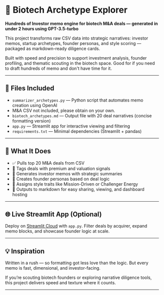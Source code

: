 # 🧬 Biotech Archetype Explorer

**Hundreds of Investor memo engine for biotech M&A deals — generated in under 2 hours using GPT-3.5-turbo**

This project transforms raw CSV data into strategic narratives: investor memos, startup archetypes, founder personas, and style scoring — packaged as markdown-ready diligence cards.

Built with speed and precision to support investment analysis, founder profiling, and thematic scouting in the biotech space.  Good for if you need to draft hundreds of memo and don't have time for it. 

---

## 📂 Files Included

- `summarizer_archetypes.py` — Python script that automates memo creation using OpenAI
-  M&A CSV not included, please obtain on your own. 
- `biotech_archetypes.md` — Output file with 20 deal narratives (concise formatting version)
- `app.py` — Streamlit app for interactive viewing and filtering
- `requirements.txt` — Minimal dependencies (Streamlit + pandas)

---

## 🚀 What It Does

- ✅ Pulls top 20 M&A deals from CSV
- 📌 Tags deals with premium and valuation signals
- 🧠 Generates investor memos with strategic summaries
- 👤 Creates founder personas based on deal logic
- 🎨 Assigns style traits like Mission-Driven or Challenger Energy
- 💾 Outputs to markdown for easy sharing, viewing, and dashboard hosting

---

## 🌐 Live Streamlit App (Optional)

Deploy on [Streamlit Cloud](https://streamlit.io/cloud) with `app.py`. Filter deals by acquirer, expand memo blocks, and showcase founder logic at scale.

---

## 💡 Inspiration

Written in a rush — so formatting got less love than the logic. But every memo is fast, dimensional, and investor-facing.

If you’re scouting biotech founders or exploring narrative diligence tools, this project delivers speed and texture where it counts.

---
